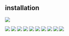 ## installation
<img src=images/IMG-20230607-WA0001.jpg width='' height='' > </img>

<img src=images/IMG-20230607-WA0002.jpg width='' height='' > </img>
<img src=images/IMG-20230607-WA0003.jpg width='' height='' > </img>
<img src=images/IMG-20230607-WA0004.jpg width='' height='' > </img>
<img src=images/IMG-20230607-WA0005.jpg width='' height='' > </img>
<img src=images/IMG-20230607-WA0006.jpg width='' height='' > </img>
<img src=images/IMG-20230607-WA0007.jpg width='' height='' > </img>
<img src=images/IMG-20230607-WA0008.jpg width='' height='' > </img>
<img src=images/IMG-20230607-WA0009.jpg width='' height='' > </img>
<img src=images/IMG-20230607-WA00010.jpg width='' height='' > </img>
<img src=images/IMG-20230607-WA00011.jpg width='' height='' > </img>
